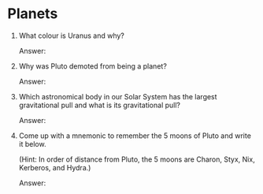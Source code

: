 # Planets

1. What colour is Uranus and why?
   
   Answer: 
     
2. Why was Pluto demoted from being a planet?

   Answer: 
   
3. Which astronomical body in our Solar System has the largest gravitational pull and what is its gravitational pull?

   Answer: 
     
4. Come up with a mnemonic to remember the 5 moons of Pluto and write it below.
   
   (Hint: In order of distance from Pluto, the 5 moons are Charon, Styx, Nix, Kerberos, and Hydra.)
   
   Answer: 
